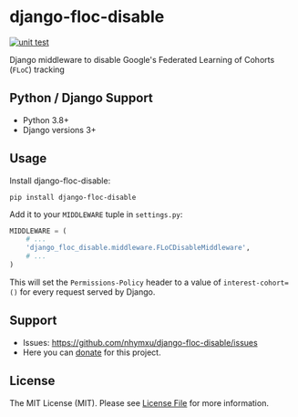 # django-floc-disable

[![unit test](https://github.com/nhymxu/django-floc-disable/actions/workflows/test-python.yml/badge.svg?branch=main)](https://github.com/nhymxu/django-floc-disable/actions/workflows/test-python.yml)

Django middleware to disable Google's Federated Learning of Cohorts (`FLoC`) tracking

## Python / Django Support

- Python 3.8+
- Django versions 3+

## Usage

Install django-floc-disable:

```shell
pip install django-floc-disable
```

Add it to your `MIDDLEWARE` tuple in `settings.py`:

```python
MIDDLEWARE = (
    # ...
    'django_floc_disable.middleware.FLoCDisableMiddleware',
    # ...
)
```

This will set the `Permissions-Policy` header to a value of
`interest-cohort=()` for every request served by Django.

## Support

* Issues: <https://github.com/nhymxu/django-floc-disable/issues>
* Here you can [donate](https://dungnt.net/donate.html) for this project.

## License

The MIT License (MIT). Please see [License File](LICENSE.txt) for more information.
